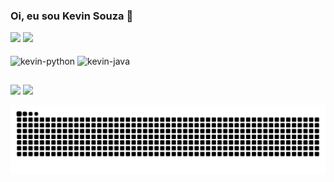 ### Oi, eu sou Kevin Souza 👋

<div>
  <img height="180em" src="https://github-readme-stats.vercel.app/api?username=KevinAeiou&show_icons=true&theme=dracula&include_all_commits=true&count_private=true"/>
  <img height="180em" src="https://github-readme-stats.vercel.app/api/top-langs/?username=KevinAeiou&layout=compact&langs_count=7&theme=dracula"/>
</div>

<div style="display: inline_block"></br>
  <img align="center" alt="kevin-python" src="https://img.shields.io/badge/Python-3776AB?style=for-the-badge&logo=python&logoColor=white"/>
  <img align="center" alt="kevin-java" src="https://img.shields.io/badge/Java-ED8B00?style=for-the-badge&logo=java&logoColor=white"/>
</div>

##

<div style="display: inline_block"</br>
  <a href="kevin.souzaeiou@gmail.com"><img src="https://img.shields.io/badge/Gmail-D14836?style=for-the-badge&logo=gmail&logoColor=white" target="_blank"></a>
  <a  href="https://www.linkedin.com/in/kevin-souza-7b70a8210/" target="_blank"><img src="https://img.shields.io/badge/LinkedIn-0077B5?style=for-the-badge&logo=linkedin&logoColor=white" target="_blank"></a>
  
  ![Snake animation](https://github.com/KevinAeiou/KevinAeiou/blob/output/github-contribution-grid-snake.svg)
</div>
